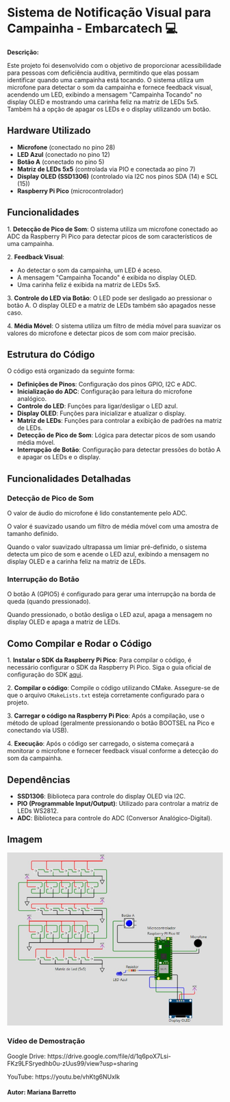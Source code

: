 <h1>Sistema de Notificação Visual para Campainha  - Embarcatech 💻</h1>

   <p><strong>Descrição:</strong></p>
   <p>Este projeto foi desenvolvido com o objetivo de proporcionar acessibilidade para pessoas com deficiência auditiva, permitindo que elas possam identificar quando uma campainha está tocando. O sistema utiliza um microfone para detectar o som da campainha e fornece feedback visual, acendendo um LED, exibindo a mensagem "Campainha Tocando" no display OLED e mostrando uma carinha feliz na matriz de LEDs 5x5. Também há a opção de apagar os LEDs e o display utilizando um botão.</p>

   <h2>Hardware Utilizado</h2>
    <ul>
        <li><strong>Microfone</strong> (conectado no pino 28)</li>
        <li><strong>LED Azul</strong> (conectado no pino 12)</li>
        <li><strong>Botão A</strong> (conectado no pino 5)</li>
        <li><strong>Matriz de LEDs 5x5</strong> (controlada via PIO e conectada ao pino 7)</li>
        <li><strong>Display OLED (SSD1306)</strong> (controlado via I2C nos pinos SDA (14) e SCL (15))</li>
        <li><strong>Raspberry Pi Pico</strong> (microcontrolador)</li>
    </ul>

   <h2>Funcionalidades</h2>
    <p>1. <strong>Detecção de Pico de Som</strong>: O sistema utiliza um microfone conectado ao ADC da Raspberry Pi Pico para detectar picos de som característicos de uma campainha.</p>
    <p>2. <strong>Feedback Visual</strong>:
        <ul>
            <li>Ao detectar o som da campainha, um LED é aceso.</li>
            <li>A mensagem "Campainha Tocando" é exibida no display OLED.</li>
            <li>Uma carinha feliz é exibida na matriz de LEDs 5x5.</li>
        </ul>
    </p>
    <p>3. <strong>Controle do LED via Botão</strong>: O LED pode ser desligado ao pressionar o botão A. O display OLED e a matriz de LEDs também são apagados nesse caso.</p>
    <p>4. <strong>Média Móvel</strong>: O sistema utiliza um filtro de média móvel para suavizar os valores do microfone e detectar picos de som com maior precisão.</p>

   <h2>Estrutura do Código</h2>
    <p>O código está organizado da seguinte forma:</p>
    <ul>
        <li><strong>Definições de Pinos</strong>: Configuração dos pinos GPIO, I2C e ADC.</li>
        <li><strong>Inicialização do ADC</strong>: Configuração para leitura do microfone analógico.</li>
        <li><strong>Controle do LED</strong>: Funções para ligar/desligar o LED azul.</li>
        <li><strong>Display OLED</strong>: Funções para inicializar e atualizar o display.</li>
        <li><strong>Matriz de LEDs</strong>: Funções para controlar a exibição de padrões na matriz de LEDs.</li>
        <li><strong>Detecção de Pico de Som</strong>: Lógica para detectar picos de som usando média móvel.</li>
        <li><strong>Interrupção de Botão</strong>: Configuração para detectar pressões do botão A e apagar os LEDs e o display.</li>
    </ul>

   <h2>Funcionalidades Detalhadas</h2>

   <h3>Detecção de Pico de Som</h3>
    <p>O valor de áudio do microfone é lido constantemente pelo ADC.</p>
    <p>O valor é suavizado usando um filtro de média móvel com uma amostra de tamanho definido.</p>
    <p>Quando o valor suavizado ultrapassa um limiar pré-definido, o sistema detecta um pico de som e acende o LED azul, exibindo a mensagem no display OLED e a carinha feliz na matriz de LEDs.</p>

   <h3>Interrupção do Botão</h3>
    <p>O botão A (GPIO5) é configurado para gerar uma interrupção na borda de queda (quando pressionado).</p>
    <p>Quando pressionado, o botão desliga o LED azul, apaga a mensagem no display OLED e apaga a matriz de LEDs.</p>

   <h2>Como Compilar e Rodar o Código</h2>
    <p>1. <strong>Instalar o SDK da Raspberry Pi Pico</strong>: Para compilar o código, é necessário configurar o SDK da Raspberry Pi Pico. Siga o guia oficial de configuração do SDK <a href="https://github.com/raspberrypi/pico-sdk" target="_blank">aqui</a>.</p>
    <p>2. <strong>Compilar o código</strong>: Compile o código utilizando CMake. Assegure-se de que o arquivo <code>CMakeLists.txt</code> esteja corretamente configurado para o projeto.</p>
    <p>3. <strong>Carregar o código na Raspberry Pi Pico</strong>: Após a compilação, use o método de upload (geralmente pressionando o botão BOOTSEL na Pico e conectando via USB).</p>
    <p>4. <strong>Execução</strong>: Após o código ser carregado, o sistema começará a monitorar o microfone e fornecer feedback visual conforme a detecção do som da campainha.</p>

   <h2>Dependências</h2>
    <ul>
        <li><strong>SSD1306</strong>: Biblioteca para controle do display OLED via I2C.</li>
        <li><strong>PIO (Programmable Input/Output)</strong>: Utilizado para controlar a matriz de LEDs WS2812.</li>
        <li><strong>ADC</strong>: Biblioteca para controle do ADC (Conversor Analógico-Digital).</li>
    </ul>
   
 <h2>Imagem</h2>
<p align="center">
    <img src="https://github.com/MarianaBarretto/Projeto-Final-EmbarcaTech/blob/main/Imagem/Circuito%20Completo.jpg" alt="Circuito Completo" />
</p>

<h3>Vídeo de Demostração</h3>
<p>Google Drive: https://drive.google.com/file/d/1q6poX7Lsi-FKz9LFSryedhb0u-zUus99/view?usp=sharing</p>
<p>YouTube: https://youtu.be/vhKtg6NUxIk</p>

<h4>Autor: <strong>Mariana Barretto</strong></h4>
